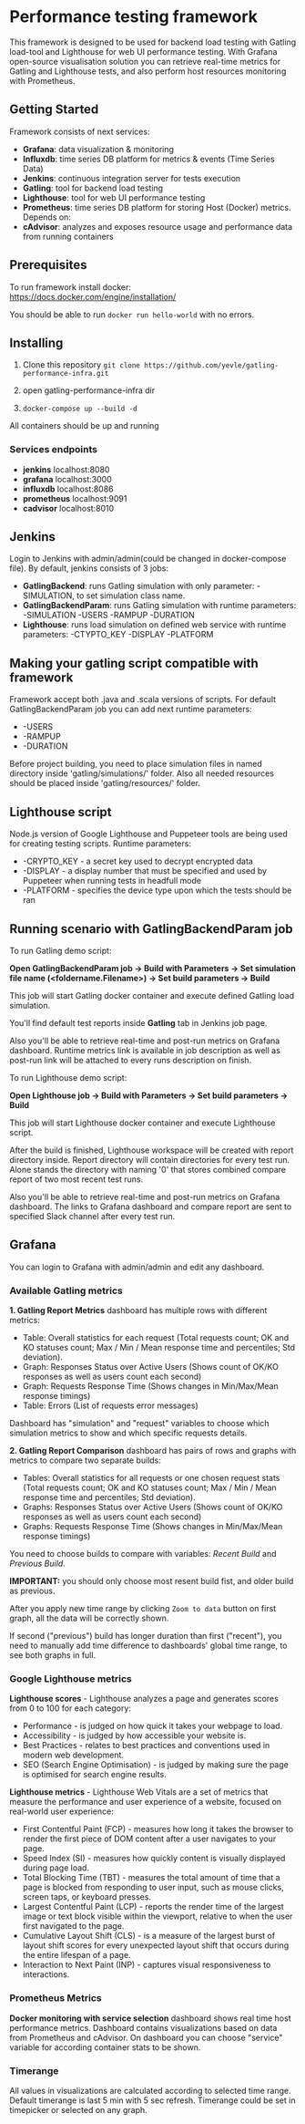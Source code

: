 <!--- 
Copyright © 2023 
Yevhen Levchenko ylevchenko@solvd.com
Sviatoslav Paseka spaseka@solvd.com
Mihail Belyuk mbelyuk@solvd.com
-->

# Performance testing framework
This framework is designed to be used for backend load testing with Gatling load-tool and Lighthouse for web UI performance testing.
With Grafana open-source visualisation solution you can retrieve real-time metrics for Gatling and Lighthouse tests, and also perform host resources monitoring with Prometheus.

## Getting Started

Framework consists of next services:
- **Grafana**: data visualization & monitoring
- **Influxdb**: time series DB platform for metrics & events (Time Series Data)
- **Jenkins**: continuous integration server for tests execution
- **Gatling**: tool for backend load testing
- **Lighthouse**: tool for web UI performance testing
- **Prometheus**: time series DB platform for storing Host (Docker) metrics. Depends on:
- **cAdvisor**: analyzes and exposes resource usage and performance data from running containers

## Prerequisites

To run framework install docker: https://docs.docker.com/engine/installation/

You should be able to run ```docker run hello-world``` with no errors.

## Installing

1. Clone this repository
   ```git clone https://github.com/yevle/gatling-performance-infra.git```
2. open gatling-performance-infra dir

3. ```docker-compose up --build -d```

All containers should be up and running

### Services endpoints
- **jenkins** localhost:8080
- **grafana** localhost:3000
- **influxdb** localhost:8086
- **prometheus** localhost:9091
- **cadvisor** localhost:8010

## Jenkins

Login to Jenkins with admin/admin(could be changed in docker-compose file).
By default, jenkins consists of 3 jobs:
- **GatlingBackend**: runs Gatling simulation with only parameter: -SIMULATION, to set simulation class name.
- **GatlingBackendParam**: runs Gatling simulation with runtime parameters: -SIMULATION -USERS -RAMPUP -DURATION
- **Lighthouse**: runs load simulation on defined web service with runtime parameters: -CTYPTO_KEY -DISPLAY -PLATFORM

## Making your gatling script compatible with framework

Framework accept both .java and .scala versions of scripts. For default GatlingBackendParam job you can add next runtime parameters:
- -USERS
- -RAMPUP
- -DURATION

Before project building, you need to place simulation files in named directory inside 'gatling/simulations/' folder. Also all needed resources should be placed inside 'gatling/resources/' folder.

## Lighthouse script 

Node.js version of Google Lighthouse and Puppeteer tools are being used for creating testing scripts. Runtime parameters:
 - -CRYPTO_KEY - a secret key used to decrypt encrypted data
 - -DISPLAY - a display number that must be specified and used by Puppeteer when running tests in headfull mode
 - -PLATFORM - specifies the device type upon which the tests should be ran

## Running scenario with GatlingBackendParam job

To run Gatling demo script:

**Open GatlingBackendParam job -> Build with Parameters -> Set simulation file name (<foldername.Filename>) -> Set build parameters  -> Build**

This job will start Gatling docker container and execute defined Gatling load simulation.

You'll find default test reports inside **Gatling** tab in Jenkins job page.

Also you'll be able to retrieve real-time and post-run metrics on Grafana dashboard. 
Runtime metrics link is available in job description as well as post-run link will be attached to every runs description on finish.

To run Lighthouse demo script:

**Open Lighthouse job -> Build with Parameters -> Set build parameters  -> Build**

This job will start Lighthouse docker container and execute Lighthouse script.

After the build is finished, Lighthouse workspace will be created with report directory inside. Report directory will contain directories for every test run. Alone stands the directory with naming '0' that stores combined compare report of two most recent test runs.

Also you'll be able to retrieve real-time and post-run metrics on Grafana dashboard. The links to Grafana dashboard and compare report are sent to specified Slack channel after every test run.

## Grafana

You can login to Grafana with admin/admin and edit any dashboard.

### Available Gatling metrics

**1. Gatling Report Metrics** dashboard has multiple rows with different metrics:
- Table: Overall statistics for each request (Total requests count; OK and KO statuses count; Max / Min / Mean response time and percentiles; Std deviation). 
- Graph: Responses Status over Active Users (Shows count of OK/KO responses as well as users count each second)
- Graph: Requests Response Time (Shows changes in Min/Max/Mean response timings)
- Table: Errors (List of requests error messages)

Dashboard has "simulation" and "request" variables to choose which simulation metrics to show and which specific requests details.

**2. Gatling Report Comparison** dashboard has pairs of rows and graphs with metrics to compare two separate builds:
- Tables: Overall statistics for all requests or one chosen request stats (Total requests count; OK and KO statuses count; Max / Min / Mean response time and percentiles; Std deviation).
- Graphs: Responses Status over Active Users (Shows count of OK/KO responses as well as users count each second)
- Graphs: Requests Response Time (Shows changes in Min/Max/Mean response timings)

You need to choose builds to compare with variables: *Recent Build* and *Previous Build*.

**IMPORTANT:** you should only choose most resent build fist, and older build as previous.

After you apply new time range by clicking ```Zoom to data``` button on first graph, all the data will be correctly shown.

If second ("previous") build has longer duration than first ("recent"), you need to manually add time difference to dashboards' global time range, to see both graphs in full.

### Google Lighthouse metrics

**Lighthouse scores** - Lighthouse analyzes a page and generates scores from 0 to 100 for each category:
- Performance - is judged on how quick it takes your webpage to load.
- Accessibility - is judged by how accessible your website is. 
- Best Practices - relates to best practices and conventions used in modern web development.
- SEO (Search Engine Optimisation) - is judged by making sure the page is optimised for search engine results. 

**Lighthouse metrics** - Lighthouse Web Vitals are a set of metrics that measure the performance and user experience of a website, focused on real-world user experience:
- First Contentful Paint (FCP) - measures how long it takes the browser to render the first piece of DOM content after a user navigates to your page.
- Speed Index (SI) - measures how quickly content is visually displayed during page load.
- Total Blocking Time (TBT) - measures the total amount of time that a page is blocked from responding to user input, such as mouse clicks, screen taps, or keyboard presses.
- Largest Contentful Paint (LCP) - reports the render time of the largest image or text block visible within the viewport, relative to when the user first navigated to the page.
- Cumulative Layout Shift (CLS) - is a measure of the largest burst of layout shift scores for every unexpected layout shift that occurs during the entire lifespan of a page.
- Interaction to Next Paint (INP) - captures visual responsiveness to interactions.

### Prometheus Metrics

**Docker monitoring with service selection** dashboard shows real time host performance metrics.
Dashboard contains visualizations based on data from Prometheus and cAdvisor. 
On dashboard you can choose "service" variable for according container stats to be shown.

### Timerange

All values in visualizations are calculated according to selected time range. Default timerange is last 5 min with 5 sec refresh. Timerange could be set in timepicker or selected on any graph.
